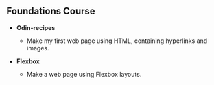 ## Foundations Course

 -   **Odin-recipes**
    
	    -   Make my first web page using HTML, containing hyperlinks and images.
        
 -   **Flexbox**
    
	 -  Make a web page using Flexbox layouts.
